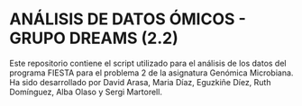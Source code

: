 # ANÁLISIS DE DATOS ÓMICOS - GRUPO DREAMS (2.2)

Este repositorio contiene el script utilizado para el análisis de los datos del programa FIESTA para el problema 2 de la asignatura Genómica Microbiana. Ha sido desarrollado por David Arasa, Maria Díaz, Eguzkiñe Díez, Ruth Domínguez, Alba Olaso y Sergi Martorell.

